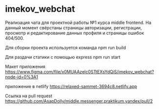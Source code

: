 # imekov_webchat

Реализация чата для проектной работы №1 курса middle frontend.
На данный момент свёрстаны страницы авторизации, регистрации, просмотр и редактирование данных профиля и страницы ошибок 404/500.

Для сборки проекта используется команда
npm run build

Для раздачи статики с помощью express
npm run start


Макет приложения
https://www.figma.com/file/x0MUAAzelc0STtEXsYdQiS/imekov_webchat?node-id=0%3A1

приложение в netlify
https://relaxed-sammet-3694c8.netlify.app

Ссылка на pull request
https://github.com/AsapDolly/middle.messenger.praktikum.yandex/pull/2